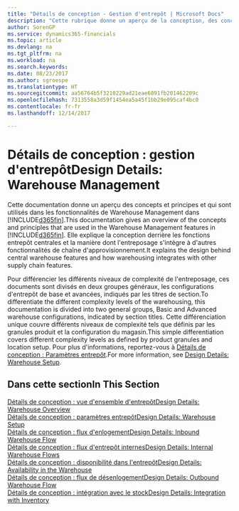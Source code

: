 ```yaml
---
title: "Détails de conception - Gestion d'entrepôt | Microsoft Docs"
description: "Cette rubrique donne un aperçu de la conception, des concepts et des principes associés aux fonctionnalités de gestion d'entrepôt dans Dynamics 365."
author: SorenGP
ms.service: dynamics365-financials
ms.topic: article
ms.devlang: na
ms.tgt_pltfrm: na
ms.workload: na
ms.search.keywords: 
ms.date: 08/23/2017
ms.author: sgroespe
ms.translationtype: HT
ms.sourcegitcommit: aa56764b5f3210229ad21eae6891fb201462209c
ms.openlocfilehash: 7313558a3d59f1454ea5a45f1bb29e095caf4bc0
ms.contentlocale: fr-fr
ms.lasthandoff: 12/14/2017

---
```

# <a name="design-details-warehouse-management"></a><span data-ttu-id="7853d-103">Détails de conception : gestion d'entrepôt</span><span class="sxs-lookup"><span data-stu-id="7853d-103">Design Details: Warehouse Management</span></span>
<span data-ttu-id="7853d-104">Cette documentation donne un aperçu des concepts et principes et qui sont utilisés dans les fonctionnalités de Warehouse Management dans [!INCLUDE[d365fin](includes/d365fin_md.md)].</span><span class="sxs-lookup"><span data-stu-id="7853d-104">This documentation gives an overview of the concepts and principles that are used in the Warehouse Management features in [!INCLUDE[d365fin](includes/d365fin_md.md)].</span></span> <span data-ttu-id="7853d-105">Elle explique la conception derrière les fonctions entrepôt centrales et la manière dont l'entreposage s'intègre à d'autres fonctionnalités de chaîne d'approvisionnement.</span><span class="sxs-lookup"><span data-stu-id="7853d-105">It explains the design behind central warehouse features and how warehousing integrates with other supply chain features.</span></span>  

<span data-ttu-id="7853d-106">Pour différencier les différents niveaux de complexité de l'entreposage, ces documents sont divisés en deux groupes généraux, les configurations d'entrepôt de base et avancées, indiqués par les titres de section.</span><span class="sxs-lookup"><span data-stu-id="7853d-106">To differentiate the different complexity levels of the warehousing, this documentation is divided into two general groups, Basic and Advanced warehouse configurations, indicated by section titles.</span></span> <span data-ttu-id="7853d-107">Cette différenciation unique couvre différents niveaux de complexité tels que définis par les granules produit et la configuration du magasin.</span><span class="sxs-lookup"><span data-stu-id="7853d-107">This simple differentiation covers different complexity levels as defined by product granules and location setup.</span></span> <span data-ttu-id="7853d-108">Pour plus d'informations, reportez\-vous à [Détails de conception : Paramètres entrepôt](design-details-warehouse-setup.md).</span><span class="sxs-lookup"><span data-stu-id="7853d-108">For more information, see [Design Details: Warehouse Setup](design-details-warehouse-setup.md).</span></span>  

## <a name="in-this-section"></a><span data-ttu-id="7853d-109">Dans cette section</span><span class="sxs-lookup"><span data-stu-id="7853d-109">In This Section</span></span>  
[<span data-ttu-id="7853d-110">Détails de conception : vue d'ensemble d'entrepôt</span><span class="sxs-lookup"><span data-stu-id="7853d-110">Design Details: Warehouse Overview</span></span>](design-details-warehouse-overview.md)  
[<span data-ttu-id="7853d-111">Détails de conception : paramètres entrepôt</span><span class="sxs-lookup"><span data-stu-id="7853d-111">Design Details: Warehouse Setup</span></span>](design-details-warehouse-setup.md)  
[<span data-ttu-id="7853d-112">Détails de conception : flux d'enlogement</span><span class="sxs-lookup"><span data-stu-id="7853d-112">Design Details: Inbound Warehouse Flow</span></span>](design-details-inbound-warehouse-flow.md)  
[<span data-ttu-id="7853d-113">Détails de conception : flux d'entrepôt internes</span><span class="sxs-lookup"><span data-stu-id="7853d-113">Design Details: Internal Warehouse Flows</span></span>](design-details-internal-warehouse-flows.md)  
[<span data-ttu-id="7853d-114">Détails de conception : disponibilité dans l'entrepôt</span><span class="sxs-lookup"><span data-stu-id="7853d-114">Design Details: Availability in the Warehouse</span></span>](design-details-availability-in-the-warehouse.md)  
[<span data-ttu-id="7853d-115">Détails de conception : flux de désenlogement</span><span class="sxs-lookup"><span data-stu-id="7853d-115">Design Details: Outbound Warehouse Flow</span></span>](design-details-outbound-warehouse-flow.md)  
[<span data-ttu-id="7853d-116">Détails de conception : intégration avec le stock</span><span class="sxs-lookup"><span data-stu-id="7853d-116">Design Details: Integration with Inventory</span></span>](design-details-integration-with-inventory.md)

